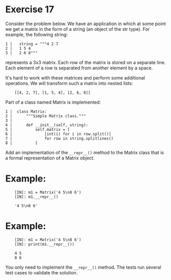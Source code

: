 # Exercise 17

Consider the problem below. We have an application in which at some point we get a matrix in the form of a string (an object of the str type). For example, the following string:

``````
1 |   string = """4 2 7
2 |   1 5 4
3 |   2 6 8"""
``````

represents a 3x3 matrix. Each row of the matrix is stored on a separate line. Each element of a row is separated from another element by a space.

It's hard to work with these matrices and perform some additional operations. We will transform such a matrix into nested lists:

``````
    [[4, 2, 7], [1, 5, 4], [2, 6, 8]]
``````

Part of a class named Matrix is implemented:

``````
1 |  class Matrix:
2 |      """Simple Matrix class."""
3 |   
4 |      def __init__(self, string):
5 |          self.matrix = [
6 |              [int(i) for i in row.split()]
7 |              for row in string.splitlines()
8 |          ]
``````

Add an implementation of the `__repr__()` method to the Matrix class that is a formal representation of a Matrix object.


# Example:

``````
    [IN]: m1 = Matrix('4 5\n8 6')
    [IN]: m1.__repr__()

    '4 5\n8 6'
``````

# Example:

``````
    [IN]: m1 = Matrix('4 5\n8 6')
    [IN]: print(m1.__repr__())

    4 5
    8 6
``````

You only need to implement the `__repr__()` method. The tests run several test cases to validate the solution.